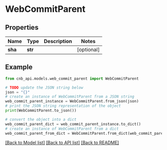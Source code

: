 # WebCommitParent


## Properties

Name | Type | Description | Notes
------------ | ------------- | ------------- | -------------
**sha** | **str** |  | [optional] 

## Example

```python
from cnb_api.models.web_commit_parent import WebCommitParent

# TODO update the JSON string below
json = "{}"
# create an instance of WebCommitParent from a JSON string
web_commit_parent_instance = WebCommitParent.from_json(json)
# print the JSON string representation of the object
print(WebCommitParent.to_json())

# convert the object into a dict
web_commit_parent_dict = web_commit_parent_instance.to_dict()
# create an instance of WebCommitParent from a dict
web_commit_parent_from_dict = WebCommitParent.from_dict(web_commit_parent_dict)
```
[[Back to Model list]](../README.md#documentation-for-models) [[Back to API list]](../README.md#documentation-for-api-endpoints) [[Back to README]](../README.md)


